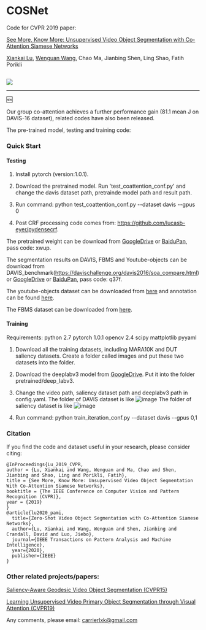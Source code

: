 # COSNet
Code for CVPR 2019 paper: 

[See More, Know More: Unsupervised Video Object Segmentation with
Co-Attention Siamese Networks](http://openaccess.thecvf.com/content_CVPR_2019/papers/Lu_See_More_Know_More_Unsupervised_Video_Object_Segmentation_With_Co-Attention_CVPR_2019_paper.pdf)

[Xiankai Lu](https://sites.google.com/site/xiankailu111/), [Wenguan Wang](https://sites.google.com/view/wenguanwang), Chao Ma, Jianbing Shen, Ling Shao, Fatih Porikli

##

![](../master/framework.png)

- - -
:new:

Our group co-attention achieves a further performance gain (81.1 mean J on DAVIS-16 dataset), related codes have also been released.

The pre-trained model, testing and training code:

### Quick Start

#### Testing

1. Install pytorch (version:1.0.1).

2. Download the pretrained model. Run 'test_coattention_conf.py' and change the davis dataset path, pretrainde model path and result path.

3. Run command: python test_coattention_conf.py --dataset davis --gpus 0

4. Post CRF processing code comes from: https://github.com/lucasb-eyer/pydensecrf. 

The pretrained weight can be download from [GoogleDrive](https://drive.google.com/open?id=14ya3ZkneeHsegCgDrvkuFtGoAfVRgErz) or [BaiduPan](https://pan.baidu.com/s/16oFzRmn4Meuq83fCYr4boQ), pass code: xwup.

The segmentation results on DAVIS, FBMS and Youtube-objects can be download from DAVIS_benchmark(https://davischallenge.org/davis2016/soa_compare.html) or
[GoogleDrive](https://drive.google.com/open?id=1JRPc2kZmzx0b7WLjxTPD-kdgFdXh5gBq) or [BaiduPan](https://pan.baidu.com/s/11n7zAt3Lo2P3-42M2lsw6Q), pass code: q37f.

The youtube-objects dataset can be downloaded from [here](http://calvin-vision.net/datasets/youtube-objects-dataset/) and annotation can be found [here](http://vision.cs.utexas.edu/projects/videoseg/data_download_register.html).

The FBMS dataset can be downloaded from [here](https://lmb.informatik.uni-freiburg.de/resources/datasets/moseg.en.html).
#### Training

Requirements:
python 2.7
pytorch 1.0.1
opencv 2.4
scipy
mattplotlib
pyyaml

1. Download all the training datasets, including MARA10K and DUT saliency datasets. Create a folder called images and put these two datasets into the folder. 

2. Download the deeplabv3 model from [GoogleDrive](https://drive.google.com/open?id=1hy0-BAEestT9H4a3Sv78xrHrzmZga9mj). Put it into the folder pretrained/deep_labv3.

3. Change the video path, saliency dataset path and deeplabv3 path in config.yaml.
The folder of DAVIS dataset is like
![image](https://user-images.githubusercontent.com/11287531/116809350-af9f6a80-ab91-11eb-9ae0-88a3cfb1243b.png)
The folder of saliency dataset is like
![image](https://user-images.githubusercontent.com/11287531/116809415-073dd600-ab92-11eb-93a9-3eff05bd193f.png)


4. Run command: python train_iteration_conf.py --dataset davis --gpus 0,1

### Citation

If you find the code and dataset useful in your research, please consider citing:
```
@InProceedings{Lu_2019_CVPR,  
author = {Lu, Xiankai and Wang, Wenguan and Ma, Chao and Shen, Jianbing and Shao, Ling and Porikli, Fatih},  
title = {See More, Know More: Unsupervised Video Object Segmentation With Co-Attention Siamese Networks},  
booktitle = {The IEEE Conference on Computer Vision and Pattern Recognition (CVPR)},  
year = {2019}  
}
@article{lu2020_pami,
  title={Zero-Shot Video Object Segmentation with Co-Attention Siamese Networks},
  author={Lu, Xiankai and Wang, Wenguan and Shen, Jianbing and Crandall, David and Luo, Jiebo},
  journal={IEEE Transactions on Pattern Analysis and Machine Intelligence},
  year={2020},
  publisher={IEEE}
}
```
### Other related projects/papers:
[Saliency-Aware Geodesic Video Object Segmentation (CVPR15)](https://github.com/wenguanwang/saliencysegment)

[Learning Unsupervised Video Primary Object Segmentation through Visual Attention (CVPR19)](https://github.com/wenguanwang/AGS)

Any comments, please email: carrierlxk@gmail.com

